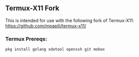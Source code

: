 ## Termux-X11 Fork
This is intended for use with the following fork of Termux-X11:
https://github.com/mpapili/termux-x11/


### Termux Prereqs:

```
pkg install golang xdotool openssh git mobox
```
